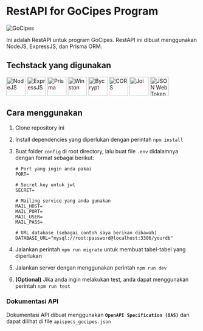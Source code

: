 # RestAPI for GoCipes Program

![GoCipes](https://avatars.githubusercontent.com/u/150586675?s=200&v=4)

Ini adalah RestAPI untuk program GoCipes. RestAPI ini dibuat menggunakan NodeJS, ExpressJS, dan Prisma ORM.

## Techstack yang digunakan

<img src="https://agussuratna.net/wp-content/uploads/2023/07/node.js-logo.png" alt="NodeJS" height="50"/> <img src="https://raw.githubusercontent.com/aleksandryackovlev/openapi-mock-express-middleware/master/assets/express-logo.png" alt="ExpressJS" height="50"/>
<img src="https://avatars.githubusercontent.com/u/17219288?s=200&v=4" alt="Prisma" height="50"/>
<img src="https://github.com/winstonjs.png" alt="Winston" height="50"/>
<img src="https://repository-images.githubusercontent.com/139898859/9617c480-81c2-11ea-94fc-322231ead1f0" alt="Bycrypt" height="50"/>
<img src="https://images.ctfassets.net/nx13ojx82pll/60miWU6vSisC1N2IgQRPkt/61066f84608375c590b6dcb68fb47dc0/nodejs-cors-guide-what-it-is-and-how-to-enable-it-picture-1.png?w=1744&h=982&q=80&fm=png" alt="CORS" height="50"/>
<img src="https://www.panayiotisgeorgiou.net/wp-content/uploads/2017/03/joi-1.png" alt="Joi" height="50"/>
<img src="https://camo.githubusercontent.com/dd51cf3dbd56f3c69f73f26255f377384d4dec4665d884a56ae1fd6a7bda319c/687474703a2f2f6a77742e696f2f696d672f6c6f676f2d61737365742e737667" alt="JSON Web Token" height="50"/>

## Cara menggunakan

1. Clone repository ini
2. Install dependencies yang diperlukan dengan perintah `npm install`
3. Buat folder `config` di root directory, lalu buat file `.env` didalamnya dengan format sebagai berikut:

   ```env
   # Port yang ingin anda pakai
   PORT=

   # Secret key untuk jwt
   SECRET=

   # Mailing service yang anda gunakan
   MAIL_HOST=
   MAIL_PORT=
   MAIL_USER=
   MAIL_PASS=

   # URL database (sebagai contoh saya berikan dibawah)
   DATABASE_URL="mysql://root:password@localhost:3306/yourdb"
   ```

4. Jalankan perintah `npm run migrate` untuk membuat tabel-tabel yang diperlukan
5. Jalankan server dengan menggunakan perintah `npm run dev`
6. **(Optional)** Jika anda ingin melakukan test, anda dapat menggunakan perintah `npm run test`

### Dokumentasi API

Dokumentasi API dibuat menggunakan **`OpenAPI Specification (OAS)`** dan dapat dilihat di file `apispecs_gocipes.json`

